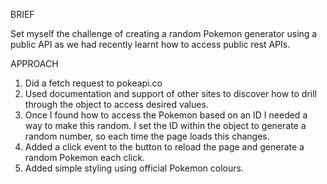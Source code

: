 BRIEF

Set myself the challenge of creating a random Pokemon generator using a public API as we had recently learnt how to access public rest APIs.

APPROACH

1. Did a fetch request to pokeapi.co
2. Used documentation and support of other sites to discover how to drill through the object to access desired values.
3. Once I found how to access the Pokemon based on an ID I needed a way to make this random. I set the ID within the object to generate a random number, so each time the page loads this changes.
4. Added a click event to the button to reload the page and generate a random Pokemon each click.
5. Added simple styling using official Pokemon colours.
